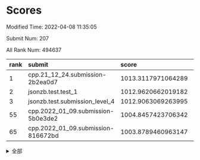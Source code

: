 # Scores

Modified Time: 2022-04-08 11:35:05

Submit Num: 207

All Rank Num: 494637

| rank |               submit               |       score        |       sigma        | pk_num |
| :--- | :--------------------------------- | :----------------- | :----------------- | :----- |
| 1    | cpp.21_12_24.submission-2b2ea0d7   | 1013.3117971064289 | 0.8193922100795409 | 9558   |
| 2    | jsonzb.test.test_1                 | 1012.9620662019182 | 0.8168180821911425 | 9559   |
| 3    | jsonzb.test.submission_level_4     | 1012.9063069263995 | 0.8110140212188343 | 9558   |
| 55   | cpp.2022_01_09.submission-5b0e3de2 | 1004.8457423706342 | 0.7211442589993841 | 9551   |
| 65   | cpp.2022_01_09.submission-816672bd | 1003.8789460963147 | 0.7067907679816441 | 9560   |


<details>
<summary>全部</summary>

| rank |                 submit                 |       score        |       sigma        | pk_num |
| :--- | :------------------------------------- | :----------------- | :----------------- | :----- |
| 1    | cpp.21_12_24.submission-2b2ea0d7       | 1013.3117971064289 | 0.8193922100795409 | 9558   |
| 2    | jsonzb.test.test_1                     | 1012.9620662019182 | 0.8168180821911425 | 9559   |
| 3    | jsonzb.test.submission_level_4         | 1012.9063069263995 | 0.8110140212188343 | 9558   |
| 4    | gobigger.level_3.submission_level_3_30 | 1012.1006268677913 | 0.7989016388896303 | 9561   |
| 5    | gobigger.level_3.submission_level_3_28 | 1011.6953299362675 | 0.7754620535454704 | 9560   |
| 6    | gobigger.level_3.submission_level_3_40 | 1011.4244221080032 | 0.7684500420083835 | 9563   |
| 7    | gobigger.level_3.submission_level_3_42 | 1011.1333146285946 | 0.7704624883884631 | 9560   |
| 8    | gobigger.level_3.submission_level_3_36 | 1011.0334207848616 | 0.7785535197248442 | 9560   |
| 9    | gobigger.level_3.submission_level_3_27 | 1010.9633681463336 | 0.7762604812091429 | 9560   |
| 10   | gobigger.level_3.submission_level_3_37 | 1010.6214520401294 | 0.7613482898754216 | 9558   |
| 11   | gobigger.level_3.submission_level_3_26 | 1010.5727177071532 | 0.7558702778624019 | 9558   |
| 12   | gobigger.level_3.submission_level_3_47 | 1010.5170272559035 | 0.7691569581324168 | 9563   |
| 13   | gobigger.level_3.submission_level_3_23 | 1010.4302600155254 | 0.761845834122818  | 9554   |
| 14   | gobigger.level_3.submission_level_3_49 | 1010.3551751954697 | 0.7806235630700135 | 9556   |
| 15   | gobigger.level_3.submission_level_3_41 | 1010.3515962405323 | 0.7930658302804575 | 9558   |
| 16   | gobigger.level_3.submission_level_3_38 | 1010.347340078394  | 0.7574398148497816 | 9563   |
| 17   | gobigger.level_3.submission_level_3_9  | 1010.304327459467  | 0.7601022816990142 | 9558   |
| 18   | gobigger.level_3.submission_level_3_10 | 1010.2677369272255 | 0.7835553844507915 | 9552   |
| 19   | gobigger.level_3.submission_level_3_15 | 1010.2255245294454 | 0.7497421500245451 | 9553   |
| 20   | gobigger.level_3.submission_level_3_2  | 1010.2065408991498 | 0.7487640261345364 | 9552   |
| 21   | gobigger.level_3.submission_level_3_1  | 1010.1910093510986 | 0.7587477814818139 | 9562   |
| 22   | gobigger.level_3.submission_level_3_24 | 1010.1879651813626 | 0.7777736697469976 | 9557   |
| 23   | gobigger.level_3.submission_level_3_31 | 1010.1833572857875 | 0.7541969293006328 | 9560   |
| 24   | gobigger.level_3.submission_level_3_46 | 1010.1775457826384 | 0.7392026627658522 | 9559   |
| 25   | gobigger.level_3.submission_level_3_32 | 1010.1643625018468 | 0.7534577140494664 | 9562   |
| 26   | gobigger.level_3.submission_level_3_3  | 1010.1517264599333 | 0.7687457479160295 | 9556   |
| 27   | gobigger.level_3.submission_level_3_20 | 1010.0304029118074 | 0.761304011471428  | 9558   |
| 28   | gobigger.level_3.submission_level_3_14 | 1010.0293599295873 | 0.781318183322054  | 9562   |
| 29   | gobigger.level_3.submission_level_3_16 | 1010.0270359218005 | 0.7528173776427103 | 9559   |
| 30   | gobigger.level_3.submission_level_3_48 | 1009.9570052745502 | 0.7568059195219251 | 9562   |
| 31   | gobigger.level_3.submission_level_3_7  | 1009.9203035931807 | 0.7446770461606828 | 9559   |
| 32   | gobigger.level_3.submission_level_3_35 | 1009.9149045684813 | 0.7555079258463097 | 9555   |
| 33   | gobigger.level_3.submission_level_3_43 | 1009.8624648467128 | 0.7643793250621539 | 9561   |
| 34   | gobigger.level_3.submission_level_3_45 | 1009.7951083455343 | 0.7563222779950336 | 9556   |
| 35   | gobigger.level_3.submission_level_3_4  | 1009.7169096226955 | 0.7400854043357762 | 9558   |
| 36   | gobigger.level_3.submission_level_3_39 | 1009.7089388511538 | 0.7553460240586608 | 9561   |
| 37   | gobigger.level_3.submission_level_3_13 | 1009.6893550331502 | 0.7480148069701361 | 9558   |
| 38   | gobigger.level_3.submission_level_3_19 | 1009.5629549479578 | 0.749372130370376  | 9554   |
| 39   | gobigger.level_3.submission_level_3_33 | 1009.5579765726658 | 0.7592084672436363 | 9565   |
| 40   | gobigger.level_3.submission_level_3_12 | 1009.5577728813716 | 0.7437007857677999 | 9561   |
| 41   | gobigger.level_3.submission_level_3_21 | 1009.4285359873329 | 0.7626241386385068 | 9557   |
| 42   | gobigger.level_3.submission_level_3_29 | 1009.3369079463425 | 0.7532793566860575 | 9558   |
| 43   | gobigger.level_3.submission_level_3_0  | 1009.241642444766  | 0.7692087357126679 | 9558   |
| 44   | gobigger.level_3.submission_level_3_5  | 1009.2170766458396 | 0.751340129512752  | 9554   |
| 45   | gobigger.level_3.submission_level_3_22 | 1009.1494287967615 | 0.7426906524972924 | 9561   |
| 46   | gobigger.level_3.submission_level_3_18 | 1009.1410868122017 | 0.7480601266092397 | 9562   |
| 47   | gobigger.level_3.submission_level_3_25 | 1008.7264864727932 | 0.743811520764333  | 9562   |
| 48   | gobigger.level_3.submission_level_3_17 | 1008.6425289140398 | 0.7318767666918891 | 9556   |
| 49   | gobigger.level_3.submission_level_3_34 | 1008.5770766631315 | 0.7579406970865109 | 9559   |
| 50   | gobigger.level_3.submission_level_3_44 | 1008.5079503244043 | 0.7252589400221782 | 9561   |
| 51   | gobigger.level_3.submission_level_3_6  | 1008.3337495114428 | 0.7468204548110481 | 9560   |
| 52   | gobigger.level_3.submission_level_3_8  | 1008.2634947807323 | 0.741126676878157  | 9561   |
| 53   | gobigger.level_3.submission_level_3_11 | 1007.9839641518743 | 0.7333375689033446 | 9557   |
| 54   | gobigger.level_1.submission_level_1_10 | 1004.9272535918842 | 0.7119771859074524 | 9557   |
| 55   | cpp.2022_01_09.submission-5b0e3de2     | 1004.8457423706342 | 0.7211442589993841 | 9551   |
| 56   | gobigger.level_1.submission_level_1_2  | 1004.6644957622858 | 0.7064029999339088 | 9561   |
| 57   | gobigger.level_1.submission_level_1_48 | 1004.6173515281023 | 0.7191019894364051 | 9554   |
| 58   | gobigger.level_1.submission_level_1_30 | 1004.3131560818867 | 0.7288042055201989 | 9558   |
| 59   | gobigger.level_1.submission_level_1_38 | 1004.0689658135525 | 0.7162133914044724 | 9555   |
| 60   | gobigger.level_1.submission_level_1_7  | 1004.0226358318588 | 0.7169646565909107 | 9553   |
| 61   | gobigger.level_1.submission_level_1_41 | 1004.0176788440539 | 0.7200785418482715 | 9553   |
| 62   | gobigger.level_1.submission_level_1_0  | 1004.0163824533873 | 0.719885894825051  | 9549   |
| 63   | gobigger.level_1.submission_level_1_43 | 1003.9334740198582 | 0.7128635105102735 | 9555   |
| 64   | gobigger.level_1.submission_level_1_22 | 1003.8965028228499 | 0.7162511854633684 | 9560   |
| 65   | cpp.2022_01_09.submission-816672bd     | 1003.8789460963147 | 0.7067907679816441 | 9560   |
| 66   | gobigger.level_1.submission_level_1_25 | 1003.8758769162191 | 0.7168557572917528 | 9560   |
| 67   | gobigger.level_1.submission_level_1_21 | 1003.761799596732  | 0.7099749126317227 | 9555   |
| 68   | gobigger.level_1.submission_level_1_32 | 1003.7043468554351 | 0.714578579643146  | 9561   |
| 69   | gobigger.level_1.submission_level_1_12 | 1003.6739413957105 | 0.7306185313683501 | 9560   |
| 70   | gobigger.level_1.submission_level_1_45 | 1003.673604937221  | 0.7249749274928229 | 9561   |
| 71   | gobigger.level_1.submission_level_1_11 | 1003.6199274539981 | 0.708939583773936  | 9554   |
| 72   | gobigger.level_1.submission_level_1_34 | 1003.5913862579106 | 0.7189138774851009 | 9563   |
| 73   | gobigger.level_1.submission_level_1_19 | 1003.5827541732007 | 0.7172557625854377 | 9557   |
| 74   | gobigger.level_1.submission_level_1_15 | 1003.5740873424971 | 0.7182440021277144 | 9560   |
| 75   | gobigger.level_1.submission_level_1_31 | 1003.5602651901253 | 0.698831938500272  | 9560   |
| 76   | gobigger.level_1.submission_level_1_28 | 1003.5039852010409 | 0.7120827676516683 | 9558   |
| 77   | gobigger.level_1.submission_level_1_6  | 1003.4802231368054 | 0.6999516156240292 | 9558   |
| 78   | gobigger.level_1.submission_level_1_3  | 1003.4215063229389 | 0.7100557189819963 | 9558   |
| 79   | gobigger.level_1.submission_level_1_26 | 1003.3569928702161 | 0.7112871562649551 | 9557   |
| 80   | gobigger.level_1.submission_level_1_40 | 1003.3564171797962 | 0.7172084009323771 | 9563   |
| 81   | gobigger.level_1.submission_level_1_16 | 1003.3070362087038 | 0.7126992964538922 | 9553   |
| 82   | gobigger.level_1.submission_level_1_5  | 1003.2897683995593 | 0.7150325590314714 | 9559   |
| 83   | gobigger.level_1.submission_level_1_23 | 1003.2729227126079 | 0.7185428669365578 | 9558   |
| 84   | gobigger.level_1.submission_level_1_29 | 1003.1693313529838 | 0.7109287483225902 | 9560   |
| 85   | gobigger.level_1.submission_level_1_14 | 1003.0679897056359 | 0.7109339919234893 | 9559   |
| 86   | gobigger.level_1.submission_level_1_36 | 1003.0354746553844 | 0.7087470472182742 | 9559   |
| 87   | gobigger.level_1.submission_level_1_49 | 1003.0140016117048 | 0.714150058578854  | 9560   |
| 88   | gobigger.level_1.submission_level_1_33 | 1003.0067024261862 | 0.7086077746520077 | 9556   |
| 89   | gobigger.level_1.submission_level_1_17 | 1002.8880249966595 | 0.7204569323842825 | 9559   |
| 90   | gobigger.level_1.submission_level_1_39 | 1002.8019951812981 | 0.7098565491759552 | 9559   |
| 91   | gobigger.level_1.submission_level_1_9  | 1002.712186369181  | 0.7166842629885724 | 9556   |
| 92   | gobigger.level_1.submission_level_1_37 | 1002.656952026126  | 0.7226565971185049 | 9560   |
| 93   | gobigger.level_1.submission_level_1_47 | 1002.5909781238994 | 0.7132031122066467 | 9558   |
| 94   | gobigger.level_1.submission_level_1_4  | 1002.583829470874  | 0.7373729752044004 | 9559   |
| 95   | gobigger.level_1.submission_level_1_20 | 1002.5617088393269 | 0.7143212948074783 | 9557   |
| 96   | gobigger.level_1.submission_level_1_13 | 1002.5411849209712 | 0.7154823478645022 | 9560   |
| 97   | gobigger.level_1.submission_level_1_18 | 1002.4527291447939 | 0.7152940158889269 | 9559   |
| 98   | gobigger.level_1.submission_level_1_46 | 1002.3641222442707 | 0.7005998494691505 | 9558   |
| 99   | gobigger.level_1.submission_level_1_1  | 1002.3083346842244 | 0.7099725216586887 | 9557   |
| 100  | gobigger.level_1.submission_level_1_35 | 1002.3070733410341 | 0.7131146278036051 | 9554   |
| 101  | gobigger.level_1.submission_level_1_44 | 1001.9608726330845 | 0.7067129433624654 | 9561   |
| 102  | gobigger.level_1.submission_level_1_27 | 1001.8783102405196 | 0.709737619983313  | 9558   |
| 103  | gobigger.level_1.submission_level_1_8  | 1001.7165232117559 | 0.7093571420903443 | 9560   |
| 104  | gobigger.level_1.submission_level_1_42 | 1001.6189785922187 | 0.7107785055949124 | 9559   |
| 105  | gobigger.level_1.submission_level_1_24 | 1001.3609751077007 | 0.7179952563900531 | 9558   |
| 106  | gobigger.random.submission_random_49   | 997.7338622773551  | 0.7038983420033055 | 9556   |
| 107  | gobigger.random.submission_random_28   | 997.1583631846153  | 0.7071359442090125 | 9554   |
| 108  | gobigger.random.submission_random_36   | 997.0814020149694  | 0.7024590736498925 | 9557   |
| 109  | gobigger.random.submission_random_15   | 996.9668249605434  | 0.7169407174955869 | 9561   |
| 110  | gobigger.random.submission_random_12   | 996.9110277970001  | 0.7196178165998459 | 9550   |
| 111  | gobigger.random.submission_random_25   | 996.8724733703524  | 0.7039973843026065 | 9558   |
| 112  | gobigger.random.submission_random_34   | 996.8691780660546  | 0.7097177550299781 | 9557   |
| 113  | gobigger.random.submission_random_18   | 996.8190498190529  | 0.7175462459759777 | 9559   |
| 114  | gobigger.random.submission_random_13   | 996.7751851920638  | 0.7110400593858109 | 9554   |
| 115  | gobigger.random.submission_random_22   | 996.6112362902578  | 0.7112430329129533 | 9554   |
| 116  | gobigger.random.submission_random_14   | 996.6043931358585  | 0.7033484930922949 | 9558   |
| 117  | gobigger.random.submission_random_3    | 996.4347025273718  | 0.7113928393801634 | 9563   |
| 118  | gobigger.random.submission_random_40   | 996.434144316999   | 0.7018769751033793 | 9562   |
| 119  | gobigger.random.submission_random_39   | 996.3792887257156  | 0.7113116451447233 | 9563   |
| 120  | gobigger.random.submission_random_42   | 996.3756696269616  | 0.7133037510802577 | 9557   |
| 121  | gobigger.random.submission_random_20   | 996.3380585459909  | 0.7197387076268745 | 9557   |
| 122  | gobigger.random.submission_random_11   | 996.2614294045745  | 0.7060326377795    | 9559   |
| 123  | gobigger.random.submission_random_45   | 996.2213160703158  | 0.7130910552414774 | 9560   |
| 124  | gobigger.random.submission_random_8    | 996.2185936858273  | 0.7071258654378995 | 9555   |
| 125  | gobigger.random.submission_random_1    | 996.2047817129188  | 0.704090440999875  | 9555   |
| 126  | gobigger.random.submission_random_16   | 996.0988281340603  | 0.7066710696225441 | 9562   |
| 127  | gobigger.random.submission_random_35   | 996.0171465548153  | 0.7028295221429035 | 9553   |
| 128  | gobigger.random.submission_random_17   | 996.008992989753   | 0.7117907763337464 | 9558   |
| 129  | gobigger.random.submission_random_10   | 996.0069623663137  | 0.7198264889044035 | 9557   |
| 130  | gobigger.random.submission_random_21   | 995.9840609347393  | 0.6988494040365173 | 9561   |
| 131  | gobigger.random.submission_random_0    | 995.9575164579587  | 0.7102371490773546 | 9556   |
| 132  | gobigger.random.submission_random_48   | 995.9124492323907  | 0.7219075103081222 | 9563   |
| 133  | gobigger.random.submission_random_37   | 995.9073032935488  | 0.7095984129904209 | 9560   |
| 134  | gobigger.random.submission_random_9    | 995.9026979832717  | 0.7144270055008284 | 9561   |
| 135  | gobigger.random.submission_random_26   | 995.858032761393   | 0.7269325351259672 | 9556   |
| 136  | gobigger.random.submission_random_23   | 995.8452988719666  | 0.7000646584161841 | 9556   |
| 137  | gobigger.random.submission_random_31   | 995.7904317870137  | 0.7132078021151209 | 9558   |
| 138  | gobigger.random.submission_random_5    | 995.7172734173079  | 0.717699832961249  | 9559   |
| 139  | gobigger.random.submission_random_24   | 995.7143963318448  | 0.6994615404262016 | 9557   |
| 140  | gobigger.random.submission_random_44   | 995.7048896395708  | 0.7284822873253615 | 9557   |
| 141  | gobigger.random.submission_random_38   | 995.6786168413646  | 0.7230573353216774 | 9561   |
| 142  | gobigger.random.submission_random_33   | 995.6520772970231  | 0.7150793488689678 | 9555   |
| 143  | gobigger.random.submission_random_4    | 995.6246788507215  | 0.7058835957468093 | 9555   |
| 144  | gobigger.random.submission_random_6    | 995.6001315311097  | 0.6974496274471135 | 9554   |
| 145  | gobigger.random.submission_random_29   | 995.6001279820858  | 0.7345053700545783 | 9560   |
| 146  | gobigger.random.submission_random_27   | 995.5641689591047  | 0.6967879693268463 | 9564   |
| 147  | gobigger.random.submission_random_46   | 995.5375109074206  | 0.708774585678305  | 9559   |
| 148  | gobigger.random.submission_random_7    | 995.5196591464024  | 0.7197841160587471 | 9558   |
| 149  | gobigger.random.submission_random_43   | 995.4808602335645  | 0.7136830007989842 | 9553   |
| 150  | gobigger.random.submission_random_2    | 995.3189769777871  | 0.7124739046985837 | 9562   |
| 151  | gobigger.random.submission_random_19   | 995.288495618949   | 0.7220032215591791 | 9561   |
| 152  | gobigger.random.submission_random_32   | 995.0763027780139  | 0.7173289656986015 | 9559   |
| 153  | gobigger.random.submission_random_41   | 995.0548504719274  | 0.7244488467420563 | 9554   |
| 154  | gobigger.random.submission_random_30   | 994.9907409499174  | 0.717873211629109  | 9558   |
| 155  | gobigger.level_2.submission_level_2_44 | 994.5196464639689  | 0.713179383874001  | 9563   |
| 156  | gobigger.random.submission_random_47   | 994.4472636234524  | 0.7116759765584081 | 9558   |
| 157  | gobigger.level_2.submission_level_2_29 | 994.3444035930311  | 0.7349609158421634 | 9555   |
| 158  | gobigger.level_2.submission_level_2_40 | 993.8584182469293  | 0.7412308356766559 | 9560   |
| 159  | gobigger.level_2.submission_level_2_11 | 993.8115221699275  | 0.7230435690629751 | 9553   |
| 160  | gobigger.level_2.submission_level_2_0  | 993.6025197960089  | 0.7343335100255179 | 9559   |
| 161  | gobigger.level_2.submission_level_2_25 | 993.5337887154898  | 0.7258609941146367 | 9562   |
| 162  | gobigger.level_2.submission_level_2_19 | 993.5093975967376  | 0.7363810512068674 | 9560   |
| 163  | gobigger.level_2.submission_level_2_42 | 993.4571930531146  | 0.7369491185743591 | 9557   |
| 164  | gobigger.level_2.submission_level_2_8  | 993.4353957137682  | 0.7362042014147776 | 9555   |
| 165  | gobigger.level_2.submission_level_2_47 | 993.4118186231636  | 0.7471099640476193 | 9559   |
| 166  | gobigger.level_2.submission_level_2_33 | 993.3896260934522  | 0.7371743573360705 | 9554   |
| 167  | gobigger.level_2.submission_level_2_10 | 993.2418611804786  | 0.7413425192287968 | 9557   |
| 168  | gobigger.level_2.submission_level_2_12 | 993.2210348029216  | 0.7247896801922101 | 9561   |
| 169  | gobigger.level_2.submission_level_2_4  | 993.0867377853839  | 0.7353127157776367 | 9555   |
| 170  | gobigger.level_2.submission_level_2_41 | 992.9869878353534  | 0.7335654557956541 | 9554   |
| 171  | gobigger.level_2.submission_level_2_20 | 992.943861364126   | 0.7494457170942793 | 9563   |
| 172  | gobigger.level_2.submission_level_2_43 | 992.6129318884056  | 0.724549831842338  | 9558   |
| 173  | gobigger.level_2.submission_level_2_46 | 992.5628034711742  | 0.7307216114328555 | 9559   |
| 174  | gobigger.level_2.submission_level_2_37 | 992.4912121004081  | 0.7447006597809568 | 9559   |
| 175  | gobigger.level_2.submission_level_2_18 | 992.4823173970261  | 0.7594951938241233 | 9561   |
| 176  | gobigger.level_2.submission_level_2_21 | 992.4798521590484  | 0.7369788495073661 | 9560   |
| 177  | gobigger.level_2.submission_level_2_6  | 992.4343654688835  | 0.7340588479991274 | 9559   |
| 178  | gobigger.level_2.submission_level_2_15 | 992.4309362216358  | 0.72712125651949   | 9560   |
| 179  | gobigger.level_2.submission_level_2_26 | 992.3736498229061  | 0.7372817830821669 | 9553   |
| 180  | gobigger.level_2.submission_level_2_14 | 992.3492612191925  | 0.723280555719586  | 9561   |
| 181  | gobigger.level_2.submission_level_2_32 | 992.321925422202   | 0.7645494277356438 | 9560   |
| 182  | gobigger.level_2.submission_level_2_39 | 992.3215871161839  | 0.7474802905057136 | 9553   |
| 183  | gobigger.level_2.submission_level_2_28 | 992.2131186704448  | 0.7513619771554919 | 9557   |
| 184  | gobigger.level_2.submission_level_2_13 | 992.1991805862386  | 0.7435264867338923 | 9557   |
| 185  | gobigger.level_2.submission_level_2_1  | 992.1852905972919  | 0.7595194476066177 | 9560   |
| 186  | gobigger.level_2.submission_level_2_38 | 992.0587281598038  | 0.7490597984376665 | 9560   |
| 187  | gobigger.level_2.submission_level_2_16 | 992.0349257849914  | 0.7451971271747746 | 9562   |
| 188  | gobigger.level_2.submission_level_2_23 | 991.9734200686837  | 0.7531138176942822 | 9553   |
| 189  | gobigger.level_2.submission_level_2_49 | 991.9174348355614  | 0.7273882386421215 | 9555   |
| 190  | gobigger.level_2.submission_level_2_45 | 991.8745711159471  | 0.7447795413320857 | 9562   |
| 191  | gobigger.level_2.submission_level_2_3  | 991.840116665439   | 0.7587571272654787 | 9559   |
| 192  | gobigger.level_2.submission_level_2_9  | 991.7168094406134  | 0.7620713184968193 | 9558   |
| 193  | gobigger.level_2.submission_level_2_22 | 991.7058668752937  | 0.7493561761871651 | 9553   |
| 194  | gobigger.level_2.submission_level_2_35 | 991.6792395118954  | 0.7426996662005867 | 9562   |
| 195  | gobigger.level_2.submission_level_2_31 | 991.5693216738516  | 0.7591393695873399 | 9561   |
| 196  | gobigger.level_2.submission_level_2_17 | 991.3073736427826  | 0.7716835003546503 | 9558   |
| 197  | gobigger.level_2.submission_level_2_5  | 991.2701678808977  | 0.749747863769026  | 9560   |
| 198  | gobigger.level_2.submission_level_2_36 | 991.0009436869717  | 0.7536411456969966 | 9561   |
| 199  | gobigger.level_2.submission_level_2_27 | 990.9943654263607  | 0.745347625596501  | 9553   |
| 200  | gobigger.level_2.submission_level_2_48 | 990.978892087186   | 0.7377007757187453 | 9558   |
| 201  | gobigger.level_2.submission_level_2_30 | 990.886946599657   | 0.7582053764466216 | 9562   |
| 202  | gobigger.level_2.submission_level_2_2  | 990.8354476702392  | 0.7416941798546101 | 9560   |
| 203  | gobigger.level_2.submission_level_2_24 | 990.8274868716683  | 0.7772628556168673 | 9559   |
| 204  | gobigger.level_2.submission_level_2_34 | 990.7012464587178  | 0.7585300991246149 | 9559   |
| 205  | gobigger.level_2.submission_level_2_7  | 989.6865683955425  | 0.7753845789378492 | 9560   |
| 206  | gobigger.none.submission_none_0        | 977.1432428105878  | 1.2752245202453225 | 9555   |
| 207  | gobigger.none.submission_none_1        | 976.8126906957157  | 1.296111329546392  | 9561   |

</details>
